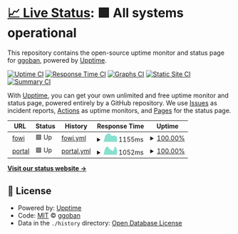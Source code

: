 # [📈 Live Status](https://ggoban.github.io/upptime): <!--live status--> **🟩 All systems operational**

This repository contains the open-source uptime monitor and status page for [ggoban](http://www.ggoban.com), powered by [Upptime](https://github.com/upptime/upptime).

[![Uptime CI](https://github.com/ggoban/upptime/workflows/Uptime%20CI/badge.svg)](https://github.com/ggoban/upptime/actions?query=workflow%3A%22Uptime+CI%22)
[![Response Time CI](https://github.com/ggoban/upptime/workflows/Response%20Time%20CI/badge.svg)](https://github.com/ggoban/upptime/actions?query=workflow%3A%22Response+Time+CI%22)
[![Graphs CI](https://github.com/ggoban/upptime/workflows/Graphs%20CI/badge.svg)](https://github.com/ggoban/upptime/actions?query=workflow%3A%22Graphs+CI%22)
[![Static Site CI](https://github.com/ggoban/upptime/workflows/Static%20Site%20CI/badge.svg)](https://github.com/ggoban/upptime/actions?query=workflow%3A%22Static+Site+CI%22)
[![Summary CI](https://github.com/ggoban/upptime/workflows/Summary%20CI/badge.svg)](https://github.com/ggoban/upptime/actions?query=workflow%3A%22Summary+CI%22)

With [Upptime](https://upptime.js.org), you can get your own unlimited and free uptime monitor and status page, powered entirely by a GitHub repository. We use [Issues](https://github.com/ggoban/upptime/issues) as incident reports, [Actions](https://github.com/ggoban/upptime/actions) as uptime monitors, and [Pages](https://ggoban.github.io/upptime) for the status page.

<!--start: status pages-->
<!-- This summary is generated by Upptime (https://github.com/upptime/upptime) -->
<!-- Do not edit this manually, your changes will be overwritten -->
<!-- prettier-ignore -->
| URL | Status | History | Response Time | Uptime |
| --- | ------ | ------- | ------------- | ------ |
| <img alt="" src="https://favicons.githubusercontent.com/fowi.or.kr" height="13"> [fowi](https://fowi.or.kr) | 🟩 Up | [fowi.yml](https://github.com/ggoban/upptime/commits/HEAD/history/fowi.yml) | <details><summary><img alt="Response time graph" src="./graphs/fowi/response-time-week.png" height="20"> 1155ms</summary><br><a href="https://ggoban.github.io/upptime/history/fowi"><img alt="Response time 1100" src="https://img.shields.io/endpoint?url=https%3A%2F%2Fraw.githubusercontent.com%2Fggoban%2Fupptime%2FHEAD%2Fapi%2Ffowi%2Fresponse-time.json"></a><br><a href="https://ggoban.github.io/upptime/history/fowi"><img alt="24-hour response time 804" src="https://img.shields.io/endpoint?url=https%3A%2F%2Fraw.githubusercontent.com%2Fggoban%2Fupptime%2FHEAD%2Fapi%2Ffowi%2Fresponse-time-day.json"></a><br><a href="https://ggoban.github.io/upptime/history/fowi"><img alt="7-day response time 1155" src="https://img.shields.io/endpoint?url=https%3A%2F%2Fraw.githubusercontent.com%2Fggoban%2Fupptime%2FHEAD%2Fapi%2Ffowi%2Fresponse-time-week.json"></a><br><a href="https://ggoban.github.io/upptime/history/fowi"><img alt="30-day response time 1101" src="https://img.shields.io/endpoint?url=https%3A%2F%2Fraw.githubusercontent.com%2Fggoban%2Fupptime%2FHEAD%2Fapi%2Ffowi%2Fresponse-time-month.json"></a><br><a href="https://ggoban.github.io/upptime/history/fowi"><img alt="1-year response time 1100" src="https://img.shields.io/endpoint?url=https%3A%2F%2Fraw.githubusercontent.com%2Fggoban%2Fupptime%2FHEAD%2Fapi%2Ffowi%2Fresponse-time-year.json"></a></details> | <details><summary><a href="https://ggoban.github.io/upptime/history/fowi">100.00%</a></summary><a href="https://ggoban.github.io/upptime/history/fowi"><img alt="All-time uptime 99.82%" src="https://img.shields.io/endpoint?url=https%3A%2F%2Fraw.githubusercontent.com%2Fggoban%2Fupptime%2FHEAD%2Fapi%2Ffowi%2Fuptime.json"></a><br><a href="https://ggoban.github.io/upptime/history/fowi"><img alt="24-hour uptime 100.00%" src="https://img.shields.io/endpoint?url=https%3A%2F%2Fraw.githubusercontent.com%2Fggoban%2Fupptime%2FHEAD%2Fapi%2Ffowi%2Fuptime-day.json"></a><br><a href="https://ggoban.github.io/upptime/history/fowi"><img alt="7-day uptime 100.00%" src="https://img.shields.io/endpoint?url=https%3A%2F%2Fraw.githubusercontent.com%2Fggoban%2Fupptime%2FHEAD%2Fapi%2Ffowi%2Fuptime-week.json"></a><br><a href="https://ggoban.github.io/upptime/history/fowi"><img alt="30-day uptime 100.00%" src="https://img.shields.io/endpoint?url=https%3A%2F%2Fraw.githubusercontent.com%2Fggoban%2Fupptime%2FHEAD%2Fapi%2Ffowi%2Fuptime-month.json"></a><br><a href="https://ggoban.github.io/upptime/history/fowi"><img alt="1-year uptime 99.82%" src="https://img.shields.io/endpoint?url=https%3A%2F%2Fraw.githubusercontent.com%2Fggoban%2Fupptime%2FHEAD%2Fapi%2Ffowi%2Fuptime-year.json"></a></details>
| <img alt="" src="https://favicons.githubusercontent.com/portal.fowi.or.kr" height="13"> [portal](https://portal.fowi.or.kr) | 🟩 Up | [portal.yml](https://github.com/ggoban/upptime/commits/HEAD/history/portal.yml) | <details><summary><img alt="Response time graph" src="./graphs/portal/response-time-week.png" height="20"> 1052ms</summary><br><a href="https://ggoban.github.io/upptime/history/portal"><img alt="Response time 1073" src="https://img.shields.io/endpoint?url=https%3A%2F%2Fraw.githubusercontent.com%2Fggoban%2Fupptime%2FHEAD%2Fapi%2Fportal%2Fresponse-time.json"></a><br><a href="https://ggoban.github.io/upptime/history/portal"><img alt="24-hour response time 792" src="https://img.shields.io/endpoint?url=https%3A%2F%2Fraw.githubusercontent.com%2Fggoban%2Fupptime%2FHEAD%2Fapi%2Fportal%2Fresponse-time-day.json"></a><br><a href="https://ggoban.github.io/upptime/history/portal"><img alt="7-day response time 1052" src="https://img.shields.io/endpoint?url=https%3A%2F%2Fraw.githubusercontent.com%2Fggoban%2Fupptime%2FHEAD%2Fapi%2Fportal%2Fresponse-time-week.json"></a><br><a href="https://ggoban.github.io/upptime/history/portal"><img alt="30-day response time 952" src="https://img.shields.io/endpoint?url=https%3A%2F%2Fraw.githubusercontent.com%2Fggoban%2Fupptime%2FHEAD%2Fapi%2Fportal%2Fresponse-time-month.json"></a><br><a href="https://ggoban.github.io/upptime/history/portal"><img alt="1-year response time 1073" src="https://img.shields.io/endpoint?url=https%3A%2F%2Fraw.githubusercontent.com%2Fggoban%2Fupptime%2FHEAD%2Fapi%2Fportal%2Fresponse-time-year.json"></a></details> | <details><summary><a href="https://ggoban.github.io/upptime/history/portal">100.00%</a></summary><a href="https://ggoban.github.io/upptime/history/portal"><img alt="All-time uptime 99.80%" src="https://img.shields.io/endpoint?url=https%3A%2F%2Fraw.githubusercontent.com%2Fggoban%2Fupptime%2FHEAD%2Fapi%2Fportal%2Fuptime.json"></a><br><a href="https://ggoban.github.io/upptime/history/portal"><img alt="24-hour uptime 100.00%" src="https://img.shields.io/endpoint?url=https%3A%2F%2Fraw.githubusercontent.com%2Fggoban%2Fupptime%2FHEAD%2Fapi%2Fportal%2Fuptime-day.json"></a><br><a href="https://ggoban.github.io/upptime/history/portal"><img alt="7-day uptime 100.00%" src="https://img.shields.io/endpoint?url=https%3A%2F%2Fraw.githubusercontent.com%2Fggoban%2Fupptime%2FHEAD%2Fapi%2Fportal%2Fuptime-week.json"></a><br><a href="https://ggoban.github.io/upptime/history/portal"><img alt="30-day uptime 100.00%" src="https://img.shields.io/endpoint?url=https%3A%2F%2Fraw.githubusercontent.com%2Fggoban%2Fupptime%2FHEAD%2Fapi%2Fportal%2Fuptime-month.json"></a><br><a href="https://ggoban.github.io/upptime/history/portal"><img alt="1-year uptime 99.80%" src="https://img.shields.io/endpoint?url=https%3A%2F%2Fraw.githubusercontent.com%2Fggoban%2Fupptime%2FHEAD%2Fapi%2Fportal%2Fuptime-year.json"></a></details>

<!--end: status pages-->

[**Visit our status website →**](https://ggoban.github.io/upptime)

## 📄 License

- Powered by: [Upptime](https://github.com/upptime/upptime)
- Code: [MIT](./LICENSE) © [ggoban](http://www.ggoban.com)
- Data in the `./history` directory: [Open Database License](https://opendatacommons.org/licenses/odbl/1-0/)
